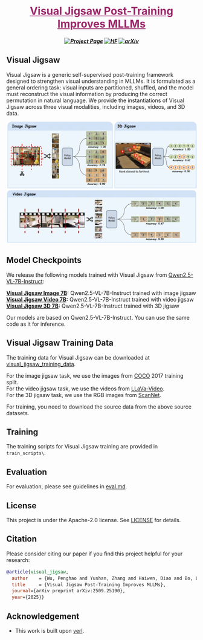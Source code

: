 <h1 align="center"><a href="https://arxiv.org/" style="color:#9C276A">
Visual Jigsaw Post-Training Improves MLLMs</a></h1>

<h5 align="center">
  
[![Project Page](https://img.shields.io/badge/🌐%20Project-Page-blue.svg)](https://penghao-wu.github.io/visual_jigsaw/)
[![HF](https://img.shields.io/badge/🤗%20HF_Collection-purple.svg)](https://huggingface.co/collections/craigwu/visual-jigsaw-68d92d6aca580f3dc7e3cf36)
[![arXiv](https://img.shields.io/badge/arXiv-2509.25190-B31B1B.svg)](https://arxiv.org/abs/2509.25190)
<br>
</h5> 

## Visual Jigsaw
Visual Jigsaw is a generic self-supervised post-training framework designed to strengthen visual understanding in MLLMs. It is formulated as a general ordering task: visual inputs are partitioned, shuffled, and the model must reconstruct the visual information by producing the correct permutation in natural language. We provide the instantiations of Visual Jigsaw across three visual modalities, including images, videos, and 3D data.

<p align="center">
<img src="assets/overview.png" alt="Overview of Visual Jigsaw" width="700"/>
</p>

## Model Checkpoints

We release the following models trained with Visual Jigsaw from [Qwen2.5-VL-7B-Instruct](https://huggingface.co/Qwen/Qwen2.5-VL-7B-Instruct):

**[Visual Jigsaw Image 7B](https://huggingface.co/craigwu/visual_jigsaw_image_7B):** Qwen2.5-VL-7B-Instruct trained with image jigsaw  
**[Visual Jigsaw Video 7B](https://huggingface.co/craigwu/visual_jigsaw_video_7B):** Qwen2.5-VL-7B-Instruct trained with video jigsaw  
**[Visual Jigsaw 3D 7B](https://huggingface.co/craigwu/visual_jigsaw_3D_7B):** Qwen2.5-VL-7B-Instruct trained with 3D jigsaw  

Our models are based on Qwen2.5-VL-7B-Instruct. You can use the same code as it for inference.

## Visual Jigsaw Training Data

The training data for Visual Jigsaw can be downloaded at [visual_jigsaw_training_data](https://huggingface.co/datasets/craigwu/visual_jigsaw_training_data).

For the image jigsaw task, we use the images from [COCO](https://cocodataset.org/#download) 2017 training split.  
For the video jigsaw task, we use the videos from [LLaVa-Video](https://huggingface.co/datasets/lmms-lab/LLaVA-Video-178K).  
For the 3D jigsaw task, we use the RGB images from [ScanNet](https://github.com/ScanNet/ScanNet). 

For training, you need to download the source data from the above source datasets.

## Training

The training scripts for Visual Jigsaw training are provided in `train_scripts\`.

## Evaluation

For evaluation, please see guidelines in [eval.md](https://github.com/penghao-wu/visual_jigsaw/blob/main/eval/eval.md).


## License <a name="license"></a>

This project is under the Apache-2.0 license. See [LICENSE](LICENSE) for details.

## Citation <a name="citation"></a>
Please consider citing our paper if you find this project helpful for your research:

```bibtex
@article{visual_jigsaw,
  author    = {Wu, Penghao and Yushan, Zhang and Haiwen, Diao and Bo, Li and Lu, Lewei and Liu, Ziwei},
  title     = {Visual Jigsaw Post-Training Improves MLLMs},
  journal={arXiv preprint arXiv:2509.25190},
  year={2025}}
```

## Acknowledgement <a name="acknowledgement"></a>
-  This work is built upon [verl](https://github.com/volcengine/verl). 


